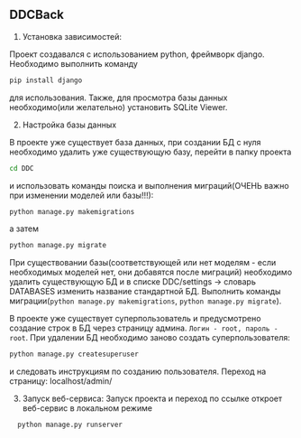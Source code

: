 ## DDCBack

1) Установка зависимостей:
   
  Проект создавался с использованием python, фреймворк django. Необходимо выполнить команду
```bash
pip install django
```
для использования. Также, для просмотра базы данных необходимо(или желательно) установить SQLite Viewer.

2) Настройка базы данных
   
  В проекте уже существует база данных, при создании БД с нуля необходимо удалить уже существующую базу, перейти в папку проекта 
  ```bash
  cd DDC
```
и использовать команды поиска и выполнения миграций(ОЧЕНЬ важно при изменении моделей или базы!!!):
  
  ```bash
  python manage.py makemigrations
```
а затем
```bash 
python manage.py migrate
```

   При существовании базы(соответствующей или нет моделям - если необходимых моделей нет, они добавятся после миграций) необходимо удалить существующую БД и в списке DDC/settings -> словарь DATABASES изменить название стандартной БД. Выполнить команды миграции(```python manage.py makemigrations```, ```python manage.py migrate```).
   
   В проекте уже существует суперпользователь и предусмотрено создание строк в БД через страницу админа. ```Логин - root, пароль - root```. 
При удалении БД необходимо заново создать суперпользователя: 

```bash
python manage.py createsuperuser
```

и следовать инструкциям по созданию пользователя. Переход на страницу: localhost/admin/

3) Запуск веб-сервиса:
   Запуск проекта и переход по ссылке откроет веб-сервис в локальном режиме
```bash
  python manage.py runserver
```

